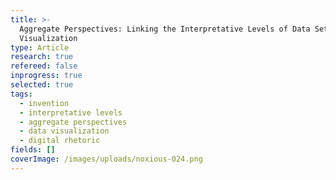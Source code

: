 ```yaml
---
title: >-
  Aggregate Perspectives: Linking the Interpretative Levels of Data Sets to Data
  Visualization
type: Article
research: true
refereed: false
inprogress: true
selected: true
tags:
  - invention
  - interpretative levels
  - aggregate perspectives
  - data visualization
  - digital rhetoric
fields: []
coverImage: /images/uploads/noxious-024.png
---
```


